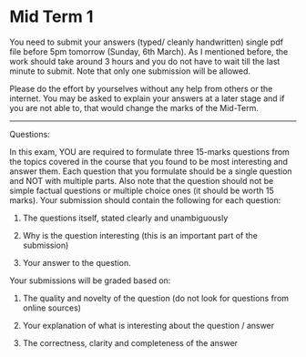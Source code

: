 # Mid Term 1

You need to submit your answers (typed/ cleanly handwritten) single pdf file before 5pm tomorrow (Sunday, 6th March). As I mentioned before, the work should take around 3 hours and you do not have to wait till the last minute to submit. Note that only one submission will be allowed.

Please do the effort by yourselves without any help from others or the internet. You may be asked to explain your answers at a later stage and if you are not able to, that would change the marks of the Mid-Term.

--------------------------------------------------------------------------------

Questions:

In this exam, YOU are required to formulate three 15-marks questions from the topics covered in the course that you found to be most interesting and answer them. Each question that you formulate should be a single question and NOT with multiple parts. Also note that the question should not be simple factual questions or multiple choice ones (it should be worth 15 marks). Your submission should contain the following for each question:

1. The questions itself, stated clearly and unambiguously

2. Why is the question interesting (this is an important part of the submission)

3. Your answer to the question.

Your submissions will be graded based on:

1. The quality and novelty of the question (do not look for questions from online sources)

2. Your explanation of what is interesting about the question / answer

3. The correctness, clarity and completeness of the answer
